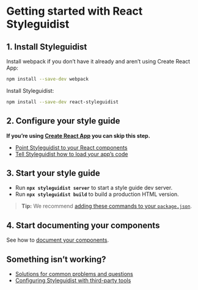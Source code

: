 <!-- Getting started #getting-started -->

# Getting started with React Styleguidist

## 1. Install Styleguidist

Install webpack if you don’t have it already and aren’t using Create React App:

```bash
npm install --save-dev webpack
```

Install Styleguidist:

```bash
npm install --save-dev react-styleguidist
```

## 2. Configure your style guide

**If you’re using [Create React App](https://github.com/facebook/create-react-app) you can skip this step.**

- [Point Styleguidist to your React components](.Components.md)
- [Tell Styleguidist how to load your app’s code](.Webpack.md)

## 3. Start your style guide

- Run **`npx styleguidist server`** to start a style guide dev server.
- Run **`npx styleguidist build`** to build a production HTML version.

> **Tip:** We recommend [adding these commands to your `package.json`](.CLI.md#usage).

## 4. Start documenting your components

See how to [document your components](.Documenting.md).

## Something isn’t working?

- [Solutions for common problems and questions](.Cookbook.md)
- [Configuring Styleguidist with third-party tools](.Thirdparties.md)
